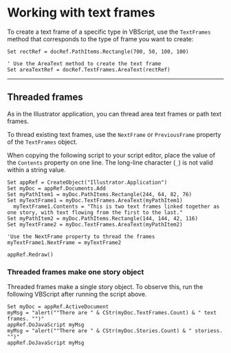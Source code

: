 # Working with text frames

To create a text frame of a specific type in VBScript, use the `TextFrames` method that corresponds to the type of frame you want to create:

```basic
Set rectRef = docRef.PathItems.Rectangle(700, 50, 100, 100)

' Use the AreaText method to create the text frame
Set areaTextRef = docRef.TextFrames.AreaText(rectRef)
```

---

## Threaded frames

As in the Illustrator application, you can thread area text frames or path text frames.

To thread existing text frames, use the `NextFrame` or `PreviousFrame` property of the `TextFrames` object.

When copying the following script to your script editor, place the value of the `Contents` property on one line. The long-line character (`_`) is not valid within a string value.

```basic
Set appRef = CreateObject("Illustrator.Application")
Set myDoc = appRef.Documents.Add
Set myPathItem1 = myDoc.PathItems.Rectangle(244, 64, 82, 76)
Set myTextFrame1 = myDoc.TextFrames.AreaText(myPathItem1)
  myTextFrame1.Contents = "This is two text frames linked together as one story, with text flowing from the first to the last."
Set myPathItem2 = myDoc.PathItems.Rectangle(144, 144, 42, 116)
Set myTextFrame2 = myDoc.TextFrames.AreaText(myPathItem2)

'Use the NextFrame property to thread the frames
myTextFrame1.NextFrame = myTextFrame2

appRef.Redraw()
```

### Threaded frames make one story object

Threaded frames make a single story object. To observe this, run the following VBScript after running the script above.

```basic
Set myDoc = appRef.ActiveDocument
myMsg = "alert(""There are " & CStr(myDoc.TextFrames.Count) & " text frames. "")"
appRef.DoJavaScript myMsg
myMsg = "alert(""There are " & CStr(myDoc.Stories.Count) & " storiess. "")"
appRef.DoJavaScript myMsg
```
